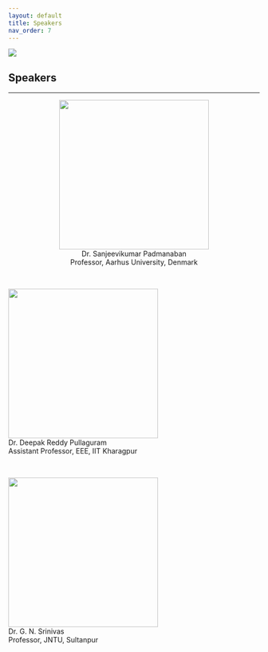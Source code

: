```yaml
---
layout: default
title: Speakers
nav_order: 7
---
```

![](../../assets/images/bg_windmill.jpg)
## Speakers
---
<p align="center">
<img width="300" height="300" src="../../assets/images/speaker1.jpg"><br>
<bold>Dr. Sanjeevikumar Padmanaban</bold><br>
Professor, Aarhus University, Denmark<br>
<p>&nbsp;</p>
<img width="300" height="300" src="../../assets/images/speaker2.jpg"><br>
<bold>Dr. Deepak Reddy Pullaguram</bold><br>
Assistant Professor, EEE, IIT Kharagpur<br>
<p>&nbsp;</p>
<img width="300" height="300" src="../../assets/images/speaker3.jpg"><br>
<bold>Dr. G. N. Srinivas</bold><br>
Professor, JNTU, Sultanpur<br>
</p>